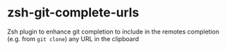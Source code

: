 # zsh-git-complete-urls
Zsh plugin to enhance git completion to include in the remotes completion (e.g. from `git clone`) any URL in the clipboard
